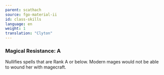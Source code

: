 ```yaml
---
parent: scathach
source: fgo-material-ii
id: class-skills
language: en
weight: 1
translation: "Clyton"
---
```


### Magical Resistance: A

Nullifies spells that are Rank A or below. Modern mages would not be able to wound her with magecraft.
